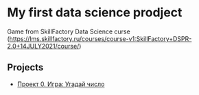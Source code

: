 # My first data science prodject

Game from SkillFactory Data Science curse (https://lms.skillfactory.ru/courses/course-v1:SkillFactory+DSPR-2.0+14JULY2021/course/)

## Projects

* [Проект 0. Игра: Угадай число](https://github.com/Shottle/sf_data_science/blob/main/game_kate.py)





